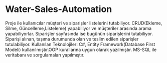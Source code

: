 # Water-Sales-Automation
Proje ile kullanıcılar müşteri ve siparişler listelerini tutabiliyor.
CRUD(Ekleme, Silme, Güncelleme,Listeleme) yapabiliyor ve müşteriler arasında arama yapabiliyorlar.
Siparişler sayfasında ise bugünün siparişlerini tutabiliyor. Siparişi alınan, taşıma durumunda olan ve teslim edilen siparişler tutulabiliyor.
Kullanılan Teknolojiler: C#, Entity Framework(Database First Modeli) kullanılmıştır.OOP kurallarına uygun olarak yazılmıştır. MS-SQL ile veritabanı ve sorgulamaları yapılmıştır.

